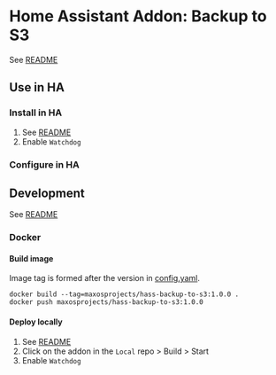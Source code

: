 # Home Assistant Addon: Backup to S3

See [README](https://github.com/maxosprojects/hass-addons)

## Use in HA

### Install in HA

1. See [README](https://github.com/maxosprojects/hass-addons)
2. Enable `Watchdog`

### Configure in HA

## Development

See [README](https://github.com/maxosprojects/hass-addons)

### Docker

#### Build image

Image tag is formed after the version in [config.yaml](./config.yaml).

```shell
docker build --tag=maxosprojects/hass-backup-to-s3:1.0.0 .
docker push maxosprojects/hass-backup-to-s3:1.0.0
```

#### Deploy locally

1. See [README](https://github.com/maxosprojects/hass-addons)
2. Click on the addon in the `Local` repo > Build > Start
3. Enable `Watchdog`
